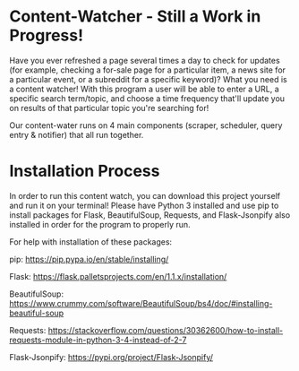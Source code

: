 # Content-Watcher - Still a Work in Progress!

Have you ever refreshed a page several times a day to check for updates (for example, checking a for-sale page for a particular item, 
a news site for a particular event, or a subreddit for a specific keyword)? What you need is a content watcher! With this program a user 
will be able to enter a URL, a specific search term/topic, and choose a time frequency that'll update you on results of that particular topic
you're searching for!

Our content-water runs on 4 main components (scraper, scheduler, query entry & notifier) that all run together.

# Installation Process
In order to run this content watch, you can download this project yourself and run it on your terminal!
Please have Python 3 installed and use pip to install packages for Flask, BeautifulSoup, Requests, and Flask-Jsonpify also installed in order for the program to properly run.

For help with installation of these packages:

pip: https://pip.pypa.io/en/stable/installing/ 

Flask: https://flask.palletsprojects.com/en/1.1.x/installation/ 

BeautifulSoup: https://www.crummy.com/software/BeautifulSoup/bs4/doc/#installing-beautiful-soup 

Requests: https://stackoverflow.com/questions/30362600/how-to-install-requests-module-in-python-3-4-instead-of-2-7 

Flask-Jsonpify: https://pypi.org/project/Flask-Jsonpify/ 
